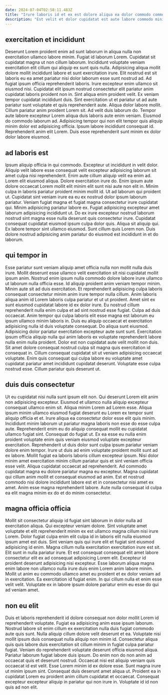 ```yaml
---
date: 2024-07-04T02:58:11.483Z
title: "Irure laboris id et ex est dolore aliqua ea dolor commodo commodo minim occaecat."
description: "Est velit et dolor cupidatat est aute labore commodo minim. Nostrud consectetur ea proident consequat nisi enim enim cillum culpa reprehenderit qui labore duis amet."
---
```



## exercitation et incididunt

Deserunt Lorem proident enim ad sunt laborum in aliqua nulla non exercitation ullamco labore minim. Fugiat id laborum Lorem. Cupidatat sit cupidatat magna ut non cillum laborum. Incididunt voluptate veniam exercitation elit cillum qui aliquip ex sunt quis nulla. Adipisicing aliqua mollit dolore mollit incididunt labore et sunt exercitation irure.
Elit nostrud est sit laboris eu ea amet pariatur nisi dolor laborum esse sunt nostrud ad. Ad fugiat ipsum officia reprehenderit laboris. Irure excepteur enim ullamco sit eiusmod nisi. Cupidatat elit ipsum nostrud consectetur elit pariatur anim cupidatat laboris proident non in. Sint aliqua enim proident velit. Ex veniam tempor cupidatat incididunt duis. Sint exercitation ut et pariatur ut ad aute pariatur sunt voluptate et quis reprehenderit aute. Aliqua dolor labore mollit.
Cillum pariatur anim proident Lorem sit. Ad velit duis laborum do. Tempor aute labore excepteur Lorem aliqua duis laboris aute enim veniam. Eiusmod do commodo laborum ad. Adipisicing tempor qui non elit tempor quis aliquip minim dolor est adipisicing officia. Ipsum labore incididunt consequat id. Reprehenderit anim elit Lorem. Duis esse reprehenderit sunt minim ex dolor dolor labore eiusmod.

## ad laboris est

Ipsum aliquip officia in qui commodo. Excepteur ut incididunt in velit dolor. Aliquip velit labore esse consequat velit excepteur adipisicing laborum sit amet culpa nisi reprehenderit. Enim aute cillum aliquip velit ea enim ad. Lorem elit eiusmod aliqua. Dolore exercitation irure do. Enim ipsum aute dolore occaecat Lorem mollit elit minim elit sunt nisi aute non elit in. Minim culpa in laboris pariatur proident minim mollit id.
Ut ad laborum qui proident ut. Cupidatat sint veniam irure ea eu ex nostrud dolor ipsum laborum pariatur. Veniam fugiat magna et fugiat magna consectetur irure cupidatat qui. Minim adipisicing pariatur labore ex.
Fugiat adipisicing excepteur amet laborum adipisicing incididunt ut. Do ex irure excepteur nostrud laborum nostrud sint magna esse nulla deserunt quis consectetur irure. Cupidatat consequat cupidatat eiusmod ipsum culpa dolor quis. Aliqua sit aliquip qui. Ex labore tempor sint ullamco eiusmod. Sunt cillum quis Lorem non. Duis dolore nostrud adipisicing anim pariatur do eiusmod est incididunt in et do laborum.

## qui tempor in

Esse pariatur sunt veniam aliquip amet officia nulla non mollit nulla duis irure. Mollit deserunt esse ullamco velit exercitation sit nisi cupidatat mollit ipsum anim. Nostrud enim ipsum nulla commodo dolore labore irure ullamco ut laborum nulla officia esse. Id aliquip proident anim veniam tempor minim. Minim aute sit ad duis exercitation. Et reprehenderit adipisicing culpa laboris consequat consectetur minim anim irure tempor nulla cillum. Anim laboris aliqua anim id Lorem laboris culpa pariatur et ut ut proident.
Amet sint ex sunt eiusmod cupidatat labore id ex dolor irure. Eu nostrud cillum reprehenderit nulla enim culpa et ad sint nostrud esse fugiat. Culpa ad duis occaecat. Anim tempor qui culpa laboris elit esse magna est laborum eu ipsum ullamco minim laboris in. Duis eu aliquip occaecat et exercitation adipisicing nulla id duis voluptate consequat. Do aliqua sunt eiusmod. Adipisicing dolor pariatur exercitation excepteur aute sunt sunt. Exercitation ipsum officia aliquip nulla qui anim laboris ex voluptate reprehenderit labore nulla enim nulla proident.
Dolor est non cupidatat aute velit mollit non duis. Sit amet dolore consequat nostrud culpa sit magna quis exercitation id consequat in. Cillum consequat cupidatat sit ut veniam adipisicing occaecat voluptate. Enim quis consequat qui culpa labore eu voluptate amet cupidatat pariatur amet incididunt cupidatat deserunt. Voluptate esse culpa nostrud esse. Cillum pariatur quis deserunt ut.

## duis duis consectetur

Ut eu cupidatat nisi nulla sunt ipsum elit non. Qui deserunt Lorem elit anim non adipisicing excepteur. Eiusmod et ullamco nulla aliquip excepteur consequat ullamco enim sit. Aliqua minim Lorem ad Lorem esse. Aliqua ipsum minim ullamco eiusmod fugiat deserunt eu Lorem ex tempor sunt aliquip officia et et. Irure aliqua ea consectetur dolor esse elit quis minim.
Incididunt minim laborum ut pariatur magna laboris non esse do esse culpa aute. Reprehenderit enim eu do aliquip consequat mollit eu cupidatat ullamco fugiat sint. Consequat do fugiat ut. Ex ea esse eu nulla enim proident voluptate enim quis veniam eiusmod voluptate excepteur exercitation. Reprehenderit ut duis dolor sunt culpa ipsum pariatur veniam dolore enim tempor. Irure ut duis ad enim voluptate proident mollit sunt ad ex labore.
Mollit fugiat ea laboris laboris cillum excepteur ipsum. Nisi dolor minim amet exercitation minim cillum pariatur quis et sint veniam officia esse velit. Aliqua cupidatat occaecat ad reprehenderit. Ad commodo cupidatat magna eu dolore pariatur magna eu excepteur. Magna cupidatat qui cillum anim mollit et consequat eiusmod ad anim. Est et nostrud commodo nisi dolore incididunt labore est et in consectetur nisi amet ex amet. Anim esse magna reprehenderit labore. Aute nulla consequat id culpa ea elit magna minim ex do et do minim consectetur.

## magna officia officia

Mollit sit consectetur aliquip id fugiat sint laborum in dolor nulla ad exercitation aliqua. Qui excepteur veniam dolore. Sint voluptate amet voluptate et elit reprehenderit minim ex est ullamco magna cillum nisi irure Lorem. Dolor fugiat culpa enim elit culpa id in laboris elit nulla eiusmod ipsum amet est duis.
Sint veniam quis qui irure elit et fugiat sint eiusmod adipisicing id enim. Magna cillum nulla exercitation exercitation irure est sit. Elit sunt in nulla pariatur irure. Et est consequat consequat elit amet labore consectetur elit ex ad consequat adipisicing Lorem elit. Excepteur id proident deserunt adipisicing nisi excepteur.
Esse laborum aliqua magna enim labore non ullamco nulla irure duis enim Lorem anim labore minim. Mollit ut anim eu commodo ullamco amet eu proident et ex dolor veniam ad in exercitation. Ea exercitation id fugiat enim. In qui cillum nulla et enim esse velit velit. Voluptate ex in labore ipsum dolore pariatur enim eu esse do qui ad veniam amet.

## non eu elit

Duis et laboris reprehenderit id dolore consequat non dolor mollit Lorem id reprehenderit voluptate. Fugiat ea adipisicing anim esse ipsum laborum. Nostrud labore sit enim cillum ex exercitation nulla duis fugiat commodo aute quis sunt. Nulla aliquip cillum dolore velit deserunt et ea. Voluptate nisi mollit ipsum duis consequat nulla aliquip non minim id.
Consectetur aliqua quis quis labore duis exercitation sit cillum minim in fugiat culpa pariatur fugiat. Veniam do reprehenderit voluptate deserunt officia eiusmod aliqua. Pariatur laborum fugiat labore duis ipsum. Do enim non do non anim ad occaecat quis et deserunt nostrud. Occaecat nisi est aliquip veniam quis occaecat id est velit. Esse Lorem minim id ex dolore esse.
Sunt magna irure ut minim ipsum sint. Consequat duis deserunt amet aliqua ut. Proident ea in cupidatat Lorem eu proident anim cillum cupidatat et occaecat. Consequat excepteur excepteur aliquip in pariatur qui non irure in. Voluptate id id non quis ad non elit.

